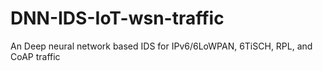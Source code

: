 # DNN-IDS-IoT-wsn-traffic
An Deep neural network based IDS for IPv6/6LoWPAN, 6TiSCH, RPL, and CoAP traffic
